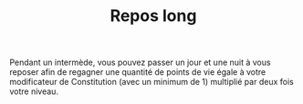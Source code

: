 ﻿---
title: Repos long
titleEn: Long Term Rest
id: DXIZ4DHGxhZiWNWb
group: actions
---
<p>Pendant un intermède, vous pouvez passer un jour et une nuit à vous reposer afin de regagner une quantité de points de vie égale à votre modificateur de Constitution (avec un minimum de 1) multiplié par deux fois votre niveau.</p>
